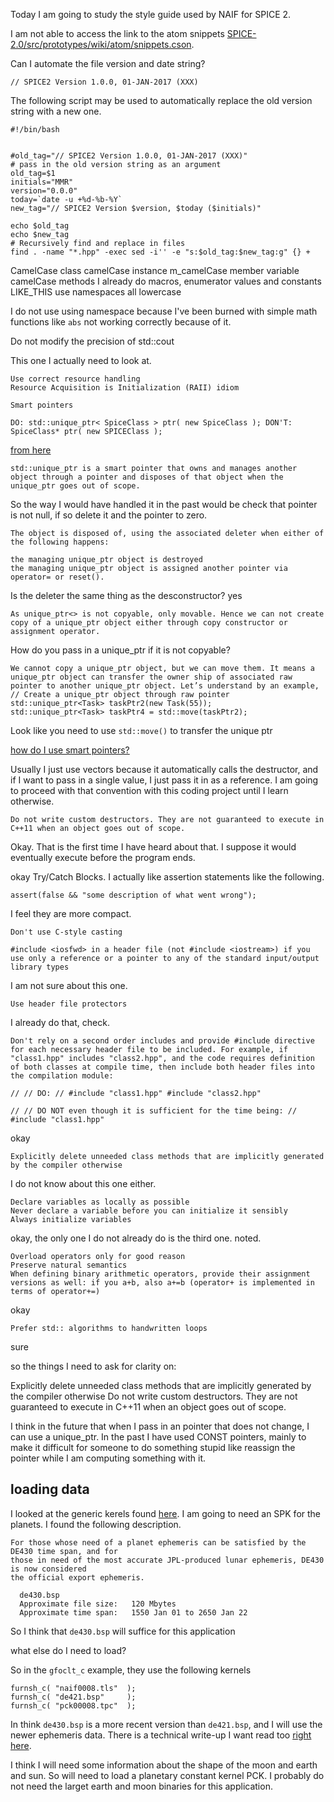 Today I am going to study the style guide used by NAIF for SPICE 2.

I am not able to access the link to the atom snippets [SPICE-2.0/src/prototypes/wiki/atom/snippets.cson]( https://github.jpl.nasa.gov/NAIF/SPICE-2.0/raw/master/src/prototypes/wiki/atom/snippets.cson ).

Can I automate the file version and date string?

```
// SPICE2 Version 1.0.0, 01-JAN-2017 (XXX)
```

The following script may be used to automatically replace the old version string with a new one.

```
#!/bin/bash


#old_tag="// SPICE2 Version 1.0.0, 01-JAN-2017 (XXX)"
# pass in the old version string as an argument
old_tag=$1
initials="MMR"
version="0.0.0"
today=`date -u +%d-%b-%Y`
new_tag="// SPICE2 Version $version, $today ($initials)"

echo $old_tag
echo $new_tag
# Recursively find and replace in files
find . -name "*.hpp" -exec sed -i'' -e "s:$old_tag:$new_tag:g" {} +

```

CamelCase class
camelCase instance
m_camelCase member variable
camelCase methods
I already do macros, enumerator values and constants LIKE_THIS
use namespaces all lowercase


I do not use using namespace because I've been burned with simple math functions like `abs` not working correctly because of it.

Do not modify the precision of std::cout


This one I actually need to look at.

```
Use correct resource handling
Resource Acquisition is Initialization (RAII) idiom

Smart pointers

DO: std::unique_ptr< SpiceClass > ptr( new SpiceClass ); DON'T: SpiceClass* ptr( new SPICEClass );
```

[from here](https://en.cppreference.com/w/cpp/memory/unique_ptr)

```
std::unique_ptr is a smart pointer that owns and manages another object through a pointer and disposes of that object when the unique_ptr goes out of scope.
```

So the way I would have handled it in the past would be check that pointer is not null, if so delete it and the pointer to zero.

```
The object is disposed of, using the associated deleter when either of the following happens:

the managing unique_ptr object is destroyed
the managing unique_ptr object is assigned another pointer via operator= or reset().
```

Is the deleter the same thing as the desconstructor? yes


```
As unique_ptr<> is not copyable, only movable. Hence we can not create copy of a unique_ptr object either through copy constructor or assignment operator.
```

How do you pass in a unique_ptr if it is not copyable?


```
We cannot copy a unique_ptr object, but we can move them. It means a unique_ptr object can transfer the owner ship of associated raw pointer to another unique_ptr object. Let’s understand by an example,
// Create a unique_ptr object through raw pointer
std::unique_ptr<Task> taskPtr2(new Task(55));
std::unique_ptr<Task> taskPtr4 = std::move(taskPtr2);
```

Look like you need to use `std::move()` to transfer the unique ptr

[how do I use smart pointers?](https://www.geeksforgeeks.org/smart-pointers-cpp/)

Usually I just use vectors because it automatically calls the destructor, and if I want to pass in a single value, I just pass it in as a reference.
I am going to proceed with that convention with this coding project until I learn otherwise.


```
Do not write custom destructors. They are not guaranteed to execute in C++11 when an object goes out of scope.
```

Okay. That is the first time I have heard about that. I suppose it would eventually execute before the program ends.

okay Try/Catch Blocks. I actually like assertion statements like the following.

```
assert(false && "some description of what went wrong");
```

I feel they are more compact.

`Don't use C-style casting`


```
#include <iosfwd> in a header file (not #include <iostream>) if you use only a reference or a pointer to any of the standard input/output library types
```

I am not sure about this one.

```
Use header file protectors
```

I already do that, check.

```
Don't rely on a second order includes and provide #include directive for each necessary header file to be included. For example, if "class1.hpp" includes "class2.hpp", and the code requires definition of both classes at compile time, then include both header files into the compilation module:

// // DO: // #include "class1.hpp" #include "class2.hpp"

// // DO NOT even though it is sufficient for the time being: // #include "class1.hpp"
```

okay

```
Explicitly delete unneeded class methods that are implicitly generated by the compiler otherwise
```

I do not know about this one either.


```
Declare variables as locally as possible
Never declare a variable before you can initialize it sensibly
Always initialize variables
```

okay, the only one I do not already do is the third one. noted.


```
Overload operators only for good reason
Preserve natural semantics
When defining binary arithmetic operators, provide their assignment versions as well: if you a+b, also a+=b (operator+ is implemented in terms of operator+=)
```

okay

```
Prefer std:: algorithms to handwritten loops
```

sure


so the things I need to ask for clarity on:


Explicitly delete unneeded class methods that are implicitly generated by the compiler otherwise
Do not write custom destructors. They are not guaranteed to execute in C++11 when an object goes out of scope.

I think in the future that when I pass in an pointer that does not change, I can use a unique_ptr.
In the past I have used CONST pointers, mainly to make it difficult for someone to do something stupid like reassign the pointer while I am computing something with it.


## loading data

I looked at the generic kerels found [here](https://naif.jpl.nasa.gov/naif/data_generic.html).
I am going to need an SPK for the planets.
I found the following description.

```
For those whose need of a planet ephemeris can be satisfied by the DE430 time span, and for
those in need of the most accurate JPL-produced lunar ephemeris, DE430 is now considered
the official export ephemeris.

  de430.bsp
  Approximate file size:   120 Mbytes
  Approximate time span:   1550 Jan 01 to 2650 Jan 22
```  

So I think that `de430.bsp` will suffice for this application

what else do I need to load?

So in the `gfoclt_c` example, they use the following kernels

```
furnsh_c( "naif0008.tls"  );
furnsh_c( "de421.bsp"     );
furnsh_c( "pck00008.tpc"  );
```


In think `de430.bsp` is a more recent version than `de421.bsp`, and I will use the newer ephemeris data.
There is a technical write-up I want read too [right here](https://naif.jpl.nasa.gov/pub/naif/generic_kernels/spk/planets/de430_moon_coord.pdf).

I think I will need some information about the shape of the moon and earth and sun.
So will need to load a planetary constant kernel PCK.
I probably do not need the larget earth and moon binaries for this application.
